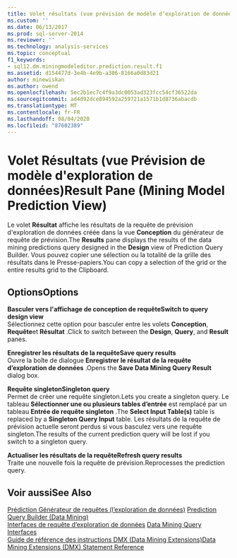 ```yaml
---
title: Volet résultats (vue prévision de modèle d’exploration de données) | Microsoft Docs
ms.custom: ''
ms.date: 06/13/2017
ms.prod: sql-server-2014
ms.reviewer: ''
ms.technology: analysis-services
ms.topic: conceptual
f1_keywords:
- sql12.dm.miningmodeleditor.prediction.result.f1
ms.assetid: d154477d-3e4b-4e9b-a306-8166a0d83d21
author: minewiskan
ms.author: owend
ms.openlocfilehash: 5ec2b1ec7c4f9a3dc0053ad323fcc54cf36522da
ms.sourcegitcommit: ad4d92dce894592a259721a1571b1d8736abacdb
ms.translationtype: MT
ms.contentlocale: fr-FR
ms.lasthandoff: 08/04/2020
ms.locfileid: "87602389"
---
```

# <a name="result-pane-mining-model-prediction-view"></a><span data-ttu-id="2e4f1-102">Volet Résultats (vue Prévision de modèle d'exploration de données)</span><span class="sxs-lookup"><span data-stu-id="2e4f1-102">Result Pane (Mining Model Prediction View)</span></span>
  <span data-ttu-id="2e4f1-103">Le volet **Résultat** affiche les résultats de la requête de prévision d'exploration de données créée dans la vue **Conception** du générateur de requête de prévision.</span><span class="sxs-lookup"><span data-stu-id="2e4f1-103">The **Results** pane displays the results of the data mining predictions query designed in the **Design** view of Prediction Query Builder.</span></span> <span data-ttu-id="2e4f1-104">Vous pouvez copier une sélection ou la totalité de la grille des résultats dans le Presse-papiers.</span><span class="sxs-lookup"><span data-stu-id="2e4f1-104">You can copy a selection of the grid or the entire results grid to the Clipboard.</span></span>  
  
## <a name="options"></a><span data-ttu-id="2e4f1-105">Options</span><span class="sxs-lookup"><span data-stu-id="2e4f1-105">Options</span></span>  
 <span data-ttu-id="2e4f1-106">**Basculer vers l'affichage de conception de requête**</span><span class="sxs-lookup"><span data-stu-id="2e4f1-106">**Switch to query design view**</span></span>  
 <span data-ttu-id="2e4f1-107">Sélectionnez cette option pour basculer entre les volets **Conception**, **Requête**et **Résultat** .</span><span class="sxs-lookup"><span data-stu-id="2e4f1-107">Click to switch between the **Design**, **Query**, and **Result** panes.</span></span>  
  
 <span data-ttu-id="2e4f1-108">**Enregistrer les résultats de la requête**</span><span class="sxs-lookup"><span data-stu-id="2e4f1-108">**Save query results**</span></span>  
 <span data-ttu-id="2e4f1-109">Ouvre la boîte de dialogue **Enregistrer le résultat de la requête d’exploration de données** .</span><span class="sxs-lookup"><span data-stu-id="2e4f1-109">Opens the **Save Data Mining Query Result** dialog box.</span></span>  
  
 <span data-ttu-id="2e4f1-110">**Requête singleton**</span><span class="sxs-lookup"><span data-stu-id="2e4f1-110">**Singleton query**</span></span>  
 <span data-ttu-id="2e4f1-111">Permet de créer une requête singleton.</span><span class="sxs-lookup"><span data-stu-id="2e4f1-111">Lets you create a singleton query.</span></span> <span data-ttu-id="2e4f1-112">Le tableau **Sélectionner une ou plusieurs tables d’entrée** est remplacé par un tableau **Entrée de requête singleton** .</span><span class="sxs-lookup"><span data-stu-id="2e4f1-112">The **Select Input Table(s)** table is replaced by a **Singleton Query Input** table.</span></span> <span data-ttu-id="2e4f1-113">Les résultats de la requête de prévision actuelle seront perdus si vous basculez vers une requête singleton.</span><span class="sxs-lookup"><span data-stu-id="2e4f1-113">The results of the current prediction query will be lost if you switch to a singleton query.</span></span>  
  
 <span data-ttu-id="2e4f1-114">**Actualiser les résultats de la requête**</span><span class="sxs-lookup"><span data-stu-id="2e4f1-114">**Refresh query results**</span></span>  
 <span data-ttu-id="2e4f1-115">Traite une nouvelle fois la requête de prévision.</span><span class="sxs-lookup"><span data-stu-id="2e4f1-115">Reprocesses the prediction query.</span></span>  
  
## <a name="see-also"></a><span data-ttu-id="2e4f1-116">Voir aussi</span><span class="sxs-lookup"><span data-stu-id="2e4f1-116">See Also</span></span>  
 <span data-ttu-id="2e4f1-117">[Prédiction Générateur de requêtes &#40;l’exploration de données&#41;](prediction-query-builder-data-mining.md) </span><span class="sxs-lookup"><span data-stu-id="2e4f1-117">[Prediction Query Builder &#40;Data Mining&#41;](prediction-query-builder-data-mining.md) </span></span>  
 <span data-ttu-id="2e4f1-118">[Interfaces de requête d’exploration de données](data-mining/data-mining-query-tools.md) </span><span class="sxs-lookup"><span data-stu-id="2e4f1-118">[Data Mining Query Interfaces](data-mining/data-mining-query-tools.md) </span></span>  
 [<span data-ttu-id="2e4f1-119">Guide de référence des instructions DMX &#40;Data Mining Extensions&#41;</span><span class="sxs-lookup"><span data-stu-id="2e4f1-119">Data Mining Extensions &#40;DMX&#41; Statement Reference</span></span>](/sql/dmx/data-mining-extensions-dmx-statements)  
  
  
